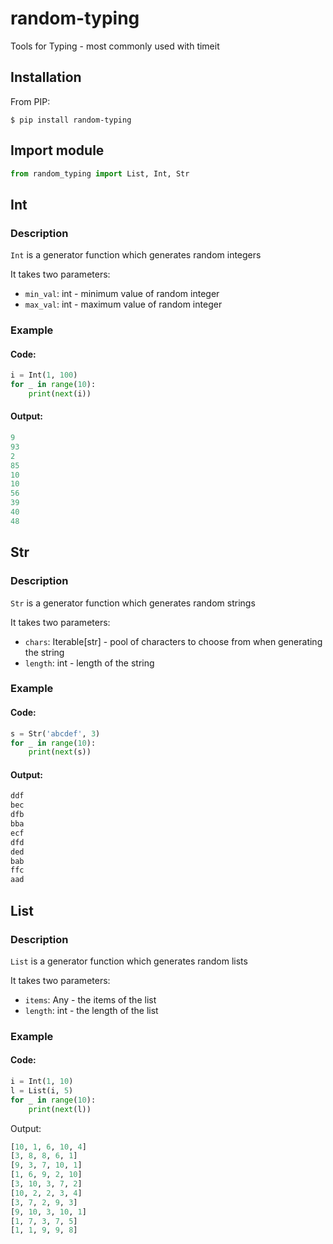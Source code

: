 # random-typing
Tools for Typing - most commonly used with timeit

## Installation

From PIP:

```
$ pip install random-typing
```

## Import module

```python
from random_typing import List, Int, Str
```

## Int

### Description

`Int` is a generator function which generates random integers

It takes two parameters:
* `min_val`: int - minimum value of random integer
* `max_val`: int - maximum value of random integer

### Example

#### Code:

```python
i = Int(1, 100)
for _ in range(10):
    print(next(i))
```

#### Output:

```python
9
93
2
85
10
10
56
39
40
48
```

## Str

### Description

`Str` is a generator function which generates random strings

It takes two parameters:
* `chars`: Iterable[str] - pool of characters to choose from when generating the string
* `length`: int - length of the string

### Example

#### Code:

```python
s = Str('abcdef', 3)
for _ in range(10):
    print(next(s))
```

#### Output:

```python
ddf
bec
dfb
bba
ecf
dfd
ded
bab
ffc
aad
```

## List

### Description

`List` is a generator function which generates random lists

It takes two parameters:
* `items`: Any - the items of the list
* `length`: int - the length of the list

### Example

#### Code:

```python
i = Int(1, 10)
l = List(i, 5)
for _ in range(10):
    print(next(l))
```

Output:

```python
[10, 1, 6, 10, 4]
[3, 8, 8, 6, 1]
[9, 3, 7, 10, 1]
[1, 6, 9, 2, 10]
[3, 10, 3, 7, 2]
[10, 2, 2, 3, 4]
[3, 7, 2, 9, 3]
[9, 10, 3, 10, 1]
[1, 7, 3, 7, 5]
[1, 1, 9, 9, 8]
```


